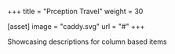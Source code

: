 +++
title = "Prception Travel"
weight = 30

[asset]
  image = "caddy.svg"
  url = "#"
+++

Showcasing descriptions for column based items